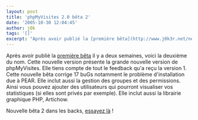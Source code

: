 ```yaml
---
layout: post
title: 'phpMyVisites 2.0 bêta 2'
date: '2005-10-30 12:04:45'
author: j0k
tags: '[]'
excerpt: "Après avoir publié la [première bêta](http://www.j0k3r.net/news-phpmyvisites-2-0-beta1-743.html) il y a deux semaines, voici la deuxième du nom. Cette nouvelle version présente la grande nouvelle version de phpMyVisites. Elle tiens compte de tout le feedback qu'a reçu la version 1.     \nCette nouvelle bêta corrige 17 buGs notamment le problème      …"
---
```


Après avoir publié la [première bêta](http://www.j0k3r.net/news-phpmyvisites-2-0-beta1-743.html) il y a deux semaines, voici la deuxième du nom. Cette nouvelle version présente la grande nouvelle version de phpMyVisites. Elle tiens compte de tout le feedback qu'a reçu la version 1.
Cette nouvelle bêta corrige 17 buGs notamment le problème d'installation due à PEAR. Elle inclut aussi la gestion des groupes et des permissions. Ainsi vous pouvez ajouter des utilisateurs qui pourront visualiser vos statistiques (si elles sont privés par exemple). Elle inclut aussi la librairie graphique PHP, Artichow.

Nouvelle bêta 2 dans les backs, [essayez là](http://www.phpmyvisites.net/index.php?part=download&amp;&amp;nid=2lg=fr) !
